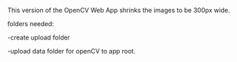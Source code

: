 This version of the OpenCV Web App shrinks the images to be 300px wide.

folders needed:

-create upload folder

-upload data folder for openCV to app root.
